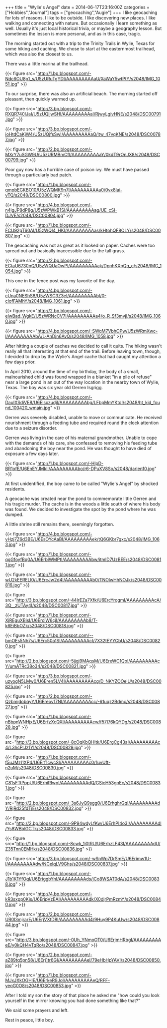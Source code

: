 +++
title = "Wylie's Angel"
date = 2014-06-17T23:16:00Z
categories = ["Hobbies","Journal"]
tags = ["geocaching","Augie"]
+++
I like geocaching for lots of reasons. I like to be outside. I like discovering new places. I like walking and connecting with nature. But occasionally I learn something as well. Usually it's just local historical trivia, or maybe a geography lesson. But sometimes the lesson is more personal, and as in this case, tragic.

The morning started out with a trip to the Trinity Trails in Wylie, Texas for some hiking and caching. We chose to start at the easternmost trailhead, which was also the closest to us. 

There was a little marina at the trailhead.

{{< figure src="http://1.bp.blogspot.com/-Ndc6OU8p1_s/U5zURuTgYDI/AAAAAAAAAaU/XaWaY5wtPtY/s2048/IMG_1051.jpg" >}}

<!--more-->

To our surprise, there was also an artificial beach. The morning started off pleasant, then quickly warmed up.

{{< figure src="http://3.bp.blogspot.com/-RXQR740IJaI/U5zUQijwSHI/AAAAAAAAAaI/RjwyLgivHNE/s2048/DSC00791.jpg" >}}

{{< figure src="http://3.bp.blogspot.com/-ioHtdCaKjW4/U5zUQjfsSwI/AAAAAAAAAaQ/itw_47vqKNE/s2048/DSC00787.jpg" >}}

{{< figure src="http://2.bp.blogspot.com/-MXrY7uSGW9U/U5zURMBmCfI/AAAAAAAAAaY/0kdT9rOnJX8/s2048/DSC00799.jpg" >}}

Poor guy now has a horrible case of poison ivy. We must have passed through a particularly bad patch.

{{< figure src="http://1.bp.blogspot.com/-qmpbEGKBO10/U5zWQMK9n7I/AAAAAAAAAa0/0vx8Iai-vTQ/s2048/DSC00800.jpg" >}}

{{< figure src="http://4.bp.blogspot.com/-n4lgJP8dP8g/U5zWPWkB1SI/AAAAAAAAAag/UE_cSI-DJVE/s2048/DSC00804.jpg" >}}

{{< figure src="http://1.bp.blogspot.com/-FCU92gT60AI/U5zWQI4_HKI/AAAAAAAAAas/kHtohQF8OLY/s2048/DSC00807.jpg" >}}

The geocaching was not as great as it looked on paper. Caches were too spread out and basically inaccessible due to the tall grass. 

{{< figure src="http://2.bp.blogspot.com/-ECtaU6730nQ/U5zWQUaOwPI/AAAAAAAAAak/DpnhKXpQq_c/s2048/IMG_1054.jpg" >}}

This one in the fence post was my favorite of the day.

{{< figure src="http://4.bp.blogspot.com/-cUna0NEShS8/U5zWSC3Z3eI/AAAAAAAAAbI/0-cIofFAMhY/s2048/IMG_1061.jpg" >}}

{{< figure src="http://2.bp.blogspot.com/-elwBad_WgkE/U5zWRNcCV7I/AAAAAAAAAa4/o_R_Sf3mvjI/s2048/IMG_1060.jpg" >}}

{{< figure src="http://4.bp.blogspot.com/-SWqM7VbhOPw/U5zWRmXwc-I/AAAAAAAAAbA/L-AnDjn6AvQ/s2048/IMG_1058.jpg" >}}

After hitting a couple of caches we decided to call it quits. The hiking wasn't really all that interesting at that end of the trail. Before leaving town, though, I decided to drop by the Wylie's Angel cache that had caught my attention a few days prior.

In April 2010, around the time of my birthday, the body of a small, malnourished child was found wrapped in a blanket "in a pile of refuse" near a large pond in an out of the way location in the nearby town of Wylie, Texas. The boy was six year old Gerren Isgrigg.

{{< figure src="http://4.bp.blogspot.com/-DauIXSdiVE8/U6ElsxzudjI/AAAAAAAAAbg/LFbpMmYKtdI/s2048/ht_kid_found_100420_wmain.jpg" >}}

Gerren was severely disabled, unable to move or communicate. He received nourishment through a feeding tube and required round the clock attention due to a seizure disorder. 

Gerren was living in the care of his maternal grandmother. Unable to cope with the demands of his care, she confessed to removing his feeding tube and abandoning the boy near the pond. He was thought to have died of exposure a few days later.

{{< figure src="http://1.bp.blogspot.com/-HlpD-BR1ofE/U6EnEYJMklI/AAAAAAAAAbo/r6-DPuXV8So/s2048/darlen10.jpg" >}}

At first unidentified, the boy came to be called "Wylie's Angel" by shocked residents.

A geocache was created near the pond to commemorate little Gerren and his tragic murder. The cache is in the woods a little south of where his body was found. We decided to investigate the spot by the pond where he was dumped.

A little shrine still remains there, seemingly forgotten. 

{{< figure src="http://4.bp.blogspot.com/-vHzj7Z6d3BE/U6EsOYcAaBI/AAAAAAAAAek/tQ6GKbr7gxc/s2048/IMG_1063.jpg" >}}

{{< figure src="http://1.bp.blogspot.com/-qgGfoyfBq0A/U6ErblWMPtI/AAAAAAAAAbw/itmID7UzBEE/s2048/DSC00811.jpg" >}}

{{< figure src="http://1.bp.blogspot.com/-wU2kEERELl0/U6ErcJw2d4I/AAAAAAAAAb0/TNOlwHhNOJk/s2048/DSC00816.jpg" >}}

{{< figure src="http://3.bp.blogspot.com/-44IrEZa7Xfk/U6ErcYrogmI/AAAAAAAAAcA/3Q__zUTAy4I/s2048/DSC00817.jpg" >}}

{{< figure src="http://1.bp.blogspot.com/-XjREguXBisI/U6ErciW6cjI/AAAAAAAAAb8/T-k6EiBbOZk/s2048/DSC00818.jpg" >}}

{{< figure src="http://1.bp.blogspot.com/--bmOEs5Nh7s/U6Erc50a1SI/AAAAAAAAAcI/7X32tEYYCbU/s2048/DSC00820.jpg" >}}

{{< figure src="http://2.bp.blogspot.com/-5jjgj9MAqsM/U6EreWC1QoI/AAAAAAAAAcY/umATRc38o34/s2048/DSC00821.jpg" >}}

{{< figure src="http://3.bp.blogspot.com/-uzyogN5LMw0/U6Eren5LV4I/AAAAAAAAAcg/D_NKYZOOeiU/s2048/DSC00825.jpg" >}}

{{< figure src="http://2.bp.blogspot.com/-QzbmjdobqyY/U6Ereov17NI/AAAAAAAAAcc/-61uqz2Bdmc/s2048/DSC00827.jpg" >}}

{{< figure src="http://1.bp.blogspot.com/-nBbpnWNHjxE/U6ErfzXcQXI/AAAAAAAAAcw/f57I76kQYDg/s2048/DSC00828.jpg" >}}

{{< figure src="http://3.bp.blogspot.com/-8cOqKbQHItk/U6ErgCg43aI/AAAAAAAAAc4/L3hcPlJz1YI/s2048/DSC00829.jpg" >}}

{{< figure src="http://1.bp.blogspot.com/-f5uJMzI1XP4/U6Erf1cwcSI/AAAAAAAAAc0/1uvUft-n2uM/s2048/DSC00830.jpg" >}}

{{< figure src="http://1.bp.blogspot.com/-C81sFTtPppU/U6ErhiRIwpI/AAAAAAAAAdQ/GSicH53gnEc/s2048/DSC00831.jpg" >}}

{{< figure src="http://2.bp.blogspot.com/-3s6JyQ9sgg0/U6ErhghrGqI/AAAAAAAAAdY/RjRd25fdTjE/s2048/DSC00832.jpg" >}}

{{< figure src="http://2.bp.blogspot.com/-9P94wdyLfKw/U6ErhPI4o3I/AAAAAAAAAdI/Ys8WBblGCTk/s2048/DSC00833.jpg" >}}

{{< figure src="http://1.bp.blogspot.com/-8cwk_1i0tRU/U6ErhzLF43I/AAAAAAAAAdU/Z35Tnn0EMHk/s2048/DSC00836.jpg" >}}

{{< figure src="http://3.bp.blogspot.com/-wSnWp7DrSmE/U6Erimw1U-I/AAAAAAAAAdw/NCelqLV9Ghs/s2048/DSC00837.jpg" >}}

{{< figure src="http://1.bp.blogspot.com/-J1b1K1YfOqI/U6EriggbYnI/AAAAAAAAAds/jCo8WSAT0dA/s2048/DSC00838.jpg" >}}

{{< figure src="http://4.bp.blogspot.com/-kR3sxpp0Kis/U6EripVzEAI/AAAAAAAAAdk/X0djrPmRzmY/s2048/DSC00840.jpg" >}}

{{< figure src="http://2.bp.blogspot.com/-UR0I3mjrarE/U6ErjVXtD8I/AAAAAAAAAd4/9Huy9P4KuUw/s2048/DSC00844.jpg" >}}

{{< figure src="http://3.bp.blogspot.com/-0Uh_YNmoOT0/U6ErjmHRbgI/AAAAAAAAAeE/y0kQH4vTqRo/s2048/DSC00847.jpg" >}}

{{< figure src="http://2.bp.blogspot.com/-aZ89tq5pn58/U6Erj1tr6GI/AAAAAAAAAeI/79eHbHpYAVI/s2048/DSC00850.jpg" >}}

{{< figure src="http://1.bp.blogspot.com/-MJxJXkOGHlE/U6ErkeR9JoI/AAAAAAAAAeQ/RFF-yeqG0O8/s2048/DSC00853.jpg" >}}

After I told my son the story of that place he asked me "how could you look yourself in the mirror knowing you had done something like that?"

We said some prayers and left. 

Rest in peace, little boy.


